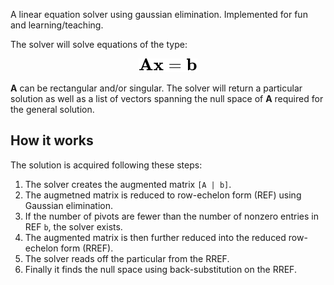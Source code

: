 A linear equation solver using gaussian elimination. Implemented for fun and learning/teaching.

The solver will solve equations of the type:

<!-- $$
\mathbf{A}\mathbf{x} = \mathbf{b}
$$ -->

<div align="center"><img style="background: white;" src="svg/Mv09d16ZdS.svg"></div>

**A** can be rectangular and/or singular. The solver will return a particular solution as well as a list of vectors spanning the null space of **A** required for the general solution.

## How it works

The solution is acquired following these steps:

1. The solver creates the augmented matrix `[A | b]`.
2. The augmetned matrix is reduced to row-echelon form (REF) using Gaussian elimination.
3. If the number of pivots are fewer than the number of nonzero entries in REF `b`, the solver exists.
4. The augmented matrix is then further reduced into the reduced row-echelon form (RREF).
5. The solver reads off the particular from the RREF.
6. Finally it finds the null space using back-substitution on the RREF.
